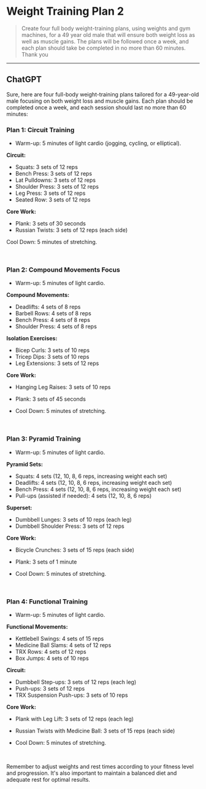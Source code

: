 # Weight Training Plan 2

> Create four full body weight-training plans, using weights and gym machines, for a 49 year old male that will ensure both weight loss as well as muscle gains. The plans will be followed once a week, and each plan should take be completed in no more than 60 minutes. Thank you

__________

## ChatGPT

Sure, here are four full-body weight-training plans tailored for a 49-year-old male focusing on both weight loss and muscle gains. Each plan should be completed once a week, and each session should last no more than 60 minutes:

### Plan 1: Circuit Training

- Warm-up: 5 minutes of light cardio (jogging, cycling, or elliptical).

**Circuit:**

- Squats: 3 sets of 12 reps
- Bench Press: 3 sets of 12 reps
- Lat Pulldowns: 3 sets of 12 reps
- Shoulder Press: 3 sets of 12 reps
- Leg Press: 3 sets of 12 reps
- Seated Row: 3 sets of 12 reps

**Core Work:**

- Plank: 3 sets of 30 seconds
- Russian Twists: 3 sets of 12 reps (each side)

Cool Down: 5 minutes of stretching.

&nbsp;

### Plan 2: Compound Movements Focus

- Warm-up: 5 minutes of light cardio.

**Compound Movements:**

- Deadlifts: 4 sets of 8 reps
- Barbell Rows: 4 sets of 8 reps
- Bench Press: 4 sets of 8 reps
- Shoulder Press: 4 sets of 8 reps

**Isolation Exercises:**

- Bicep Curls: 3 sets of 10 reps
- Tricep Dips: 3 sets of 10 reps
- Leg Extensions: 3 sets of 12 reps

**Core Work:**

- Hanging Leg Raises: 3 sets of 10 reps
- Plank: 3 sets of 45 seconds

- Cool Down: 5 minutes of stretching.

&nbsp;

### Plan 3: Pyramid Training

- Warm-up: 5 minutes of light cardio.

**Pyramid Sets:**

- Squats: 4 sets (12, 10, 8, 6 reps, increasing weight each set)
- Deadlifts: 4 sets (12, 10, 8, 6 reps, increasing weight each set)
- Bench Press: 4 sets (12, 10, 8, 6 reps, increasing weight each set)
- Pull-ups (assisted if needed): 4 sets (12, 10, 8, 6 reps)

**Superset:**

- Dumbbell Lunges: 3 sets of 10 reps (each leg)
- Dumbbell Shoulder Press: 3 sets of 12 reps

**Core Work:**

- Bicycle Crunches: 3 sets of 15 reps (each side)
- Plank: 3 sets of 1 minute

- Cool Down: 5 minutes of stretching.

&nbsp;

### Plan 4: Functional Training

- Warm-up: 5 minutes of light cardio.

**Functional Movements:**

- Kettlebell Swings: 4 sets of 15 reps
- Medicine Ball Slams: 4 sets of 12 reps
- TRX Rows: 4 sets of 12 reps
- Box Jumps: 4 sets of 10 reps

**Circuit:**

- Dumbbell Step-ups: 3 sets of 12 reps (each leg)
- Push-ups: 3 sets of 12 reps
- TRX Suspension Push-ups: 3 sets of 10 reps

**Core Work:**

- Plank with Leg Lift: 3 sets of 12 reps (each leg)
- Russian Twists with Medicine Ball: 3 sets of 15 reps (each side)

- Cool Down: 5 minutes of stretching.

&nbsp;

Remember to adjust weights and rest times according to your fitness level and progression. It's also important to maintain a balanced diet and adequate rest for optimal results.
